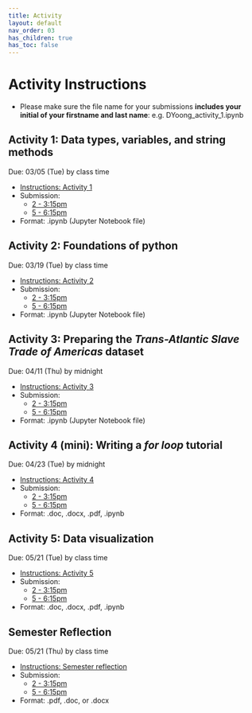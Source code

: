 ```yaml
---
title: Activity
layout: default
nav_order: 03
has_children: true
has_toc: false 
---
```


# Activity Instructions
- Please make sure the file name for your submissions **includes your initial of your firstname and last name**: e.g.  DYoong_activity_1.ipynb

## Activity 1: Data types, variables, and string methods
Due: 03/05 (Tue) by class time
- [Instructions: Activity 1](/assets/activities/activity_1.ipynb)
- Submission: 
    - [2 - 3:15pm](https://www.dropbox.com/request/B8K17Ccy7NFGmsGUM87J)   
    - [5 - 6:15pm](https://www.dropbox.com/request/LhGAgpC0wz3TnaNI2pqL)
- Format: .ipynb (Jupyter Notebook file)

## Activity 2: Foundations of python 
Due: 03/19 (Tue) by class time
- [Instructions: Activity 2](/assets/activities/activity_2.ipynb)
- Submission: 
    - [2 - 3:15pm](https://www.dropbox.com/request/aKigL0SE7WnGIFaOH2tA)   
    - [5 - 6:15pm](https://www.dropbox.com/request/lGCFA6ZA9htDBVPQmLtJ)
- Format: .ipynb (Jupyter Notebook file)

## Activity 3: Preparing the _Trans-Atlantic Slave Trade of Americas_ dataset
Due: 04/11 (Thu) by midnight
- [Instructions: Activity 3](/assets/activities/activity_3.ipynb)
- Submission: 
    - [2 - 3:15pm](https://www.dropbox.com/request/QbGspad7LT8pqrYv4kDc)   
    - [5 - 6:15pm](https://www.dropbox.com/request/rSC9yIbRK23CPOpwtyL4)
- Format: .ipynb (Jupyter Notebook file)

## Activity 4 (mini): Writing a _for loop_ tutorial
Due: 04/23 (Tue) by midnight
- [Instructions: Activity 4](/assets/activities/activity4_mini.pdf)
- Submission: 
    - [2 - 3:15pm](https://www.dropbox.com/request/Sf8TDHWQUe8lhotDZeoS)   
    - [5 - 6:15pm](https://www.dropbox.com/request/BKSr7PLYbLDCoJDBXiwi)
- Format: .doc, .docx, .pdf, .ipynb

## Activity 5: Data visualization
Due: 05/21 (Tue) by class time
- [Instructions: Activity 5](/assets/activities/activity5.pdf)
- Submission: 
    - [2 - 3:15pm](https://www.dropbox.com/request/uORuGB11JVR8peqzT9lh)   
    - [5 - 6:15pm](https://www.dropbox.com/request/fOPx8k3oeIZRq4IHlgfX)
- Format: .doc, .docx, .pdf, .ipynb

## Semester Reflection
Due: 05/21 (Thu) by class time
- [Instructions: Semester reflection](/assets/activities/SemesterReflection.pdf)
- Submission: 
    - [2 - 3:15pm](https://www.dropbox.com/request/dw5gsed8XTseXn24RdAa)   
    - [5 - 6:15pm](https://www.dropbox.com/request/jnGOmYbE9hNFvrX7MNDs)
- Format: .pdf, .doc, or .docx